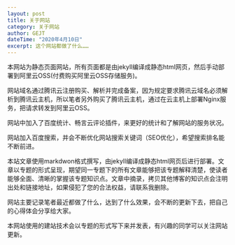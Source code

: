 ```yaml
---
layout: post
title: 关于网站
category: 关于网站
author: GEJT
dateTime: "2020年4月10日"
excerpt: 这个网站都做了什么……
---
```


本网站为静态页面网站，所有页面都是由jekyll编译成静态html网页，然后手动部署到阿里云OSS(付费购买阿里云OSS存储服务)。

网站域名通过腾讯云注册购买、解析并完成备案，因为规定要求腾讯云域名必须解析到腾讯云主机，所以笔者另外购买了腾讯云主机，通过在云主机上部署Nginx服务，把请求转发到阿里云OSS。

网站中加入了百度统计、畅言云评论插件，来更好的统计和了解网站的服务状况。

网站加入百度搜索，并会不断优化网站搜索关键词（SEO优化），希望搜索排名能不断前进。

本站文章使用markdwon格式撰写，由jekyll编译成静态html网页后进行部署。文章以专题的形式呈现，期望同一专题下的所有文章能够把该专题解释清楚，使读者能够全面、清晰的掌握该专题知识点。文章中摘录，拷贝其他博客的知识点会注明出处和链接地址，如果侵犯了您的合法权益，请联系我删除。

网站主要记录笔者最近都做了什么，达到了什么效果，会不断的更新下去，把自己的心得体会分享给大家。

本网站使用的建站技术会以专题的形式写下来并发表，有兴趣的同学可以关注网站更新。






